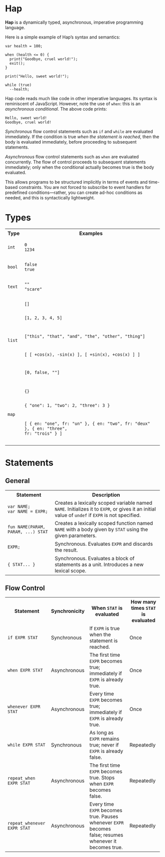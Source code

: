 # Hap

**Hap** is a dynamically typed, asynchronous, imperative programming language.

Here is a simple example of Hap&rsquo;s syntax and semantics:

```
var health = 100;

when (health <= 0) {
  print("Goodbye, cruel world!");
  exit();
}

print("Hello, sweet world!");

while (true)
  --health;
```

Hap code reads much like code in other imperative languages. Its syntax is reminiscent of JavaScript. However, note the use of `when`: this is an *asynchronous conditional*. The above code prints:

```
Hello, sweet world!
Goodbye, cruel world!
```

*Synchronous* flow control statements such as `if` and `while` are evaluated immediately. If the condition is true *when the statement is reached*, then the body is evaluated immediately, before proceeding to subsequent statements.

*Asynchronous* flow control statements such as `when` are evaluated concurrently. The flow of control proceeds to subsequent statements immediately; only when the conditional actually becomes true is the body evaluated.

This allows programs to be structured implicitly in terms of events and time-based constraints. You are not forced to subscribe to event handlers for predefined conditions&mdash;rather, you can create ad-hoc conditions as needed, and this is syntactically lightweight.

# Types

<table>
<tr><th>Type</th><th>Examples</th></tr>
<tr>
<td><code>int</code></td>
<td><pre><code>0
1234</code></pre></td>
</tr>
<tr>
<td><code>bool</code></td>
<td><pre><code>false
true</code></pre></td>
</tr>
<tr>
<td><code>text</code></td>
<td><pre><code>""
"scare"</code></pre></td>
</tr>
<tr>
<td><code>list</code></td>
<td><pre><code>[]

[1, 2, 3, 4, 5]

["this", "that", "and", "the", "other", "thing"]

[ [ +cos(x), -sin(x) ],
  [ +sin(x), +cos(x) ] ]

[0, false, ""]</code></pre></td>
</tr>
<tr>
<td><code>map</code></td>
<td><pre><code>{}

{ "one": 1, "two": 2, "three": 3 }

[ { en: "one",   fr: "un"    },
  { en: "two",   fr: "deux"  },
  { en: "three", fr: "trois" } ]</code></pre></td>
</tr>
</table>

# Statements

## General

<table>
<tr><th>Statement</th><th>Description</th></tr>
<tr>
<td><pre><code>var NAME;
var NAME = EXPR;</code></pre></td>
<td>Creates a lexically scoped variable named <code>NAME</code>. Initializes it to <code>EXPR</code>, or gives it an initial value of <code>undef</code> if <code>EXPR</code> is not specified.</td>
</tr>
<tr>
<td><pre><code>fun NAME(PARAM, PARAM, ...) STAT</code></pre></td>
<td>Creates a lexically scoped function named <code>NAME</code> with a body given by <code>STAT</code> using the given parameters.</td>
</tr>
<tr>
<td><pre><code>EXPR;</code></pre></td>
<td>Synchronous. Evaluates <code>EXPR</code> and discards the result.</td>
</tr>
<tr>
<td><pre><code>{ STAT... }</code></pre></td>
<td>Synchronous. Evaluates a block of statements as a unit. Introduces a new lexical scope.</td>
</tr>
</table>

## Flow Control

<table>
<tr>
<th>Statement</th>
<th>Synchronicity</th>
<th>When <code>STAT</code> is evaluated</th>
<th>How many times <code>STAT</code> is evaluated</th>
</tr>
<tr>
<td><pre><code>if EXPR STAT</code></pre></td>
<td>Synchronous</td>
<td>If <code>EXPR</code> is true when the statement is reached.</td>
<td>Once</td>
</tr>
<tr>
<td><pre><code>when EXPR STAT</code></pre></td>
<td>Asynchronous</td>
<td>The first time <code>EXPR</code> becomes true; immediately if <code>EXPR</code> is already true.</td>
<td>Once</td>
</tr>
<tr>
<td><pre><code>whenever EXPR STAT</code></pre></td>
<td>Asynchronous</td>
<td>Every time <code>EXPR</code> becomes true; immediately if <code>EXPR</code> is already true.</td>
<td>Once</td>
</tr>
<tr>
<td><pre><code>while EXPR STAT</code></pre></td>
<td>Synchronous</td>
<td>As long as <code>EXPR</code> remains true; never if <code>EXPR</code> is already false.</td>
<td>Repeatedly</td>
</tr>
<tr>
<td><pre><code>repeat_when EXPR STAT</code></pre></td>
<td>Asynchronous</td>
<td>The first time <code>EXPR</code> becomes true. Stops when <code>EXPR</code> becomes false.</td>
<td>Repeatedly</td>
</tr>
<tr>
<td><pre><code>repeat_whenever EXPR STAT</code></pre></td>
<td>Asynchronous</td>
<td>Every time <code>EXPR</code> becomes true. Pauses whenever <code>EXPR</code> becomes false; resumes whenever it becomes true.</td>
<td>Repeatedly</td>
</tr>
</table>
